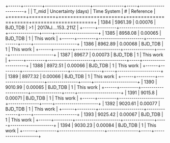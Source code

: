 +------+---------+----------------------+---------------+-----+---------------------+
|      |   T_mid |   Uncertainty (days) | Time System   | #   | Reference           |
+======+=========+======================+===============+=====+=====================+
| 1384 | 5961.39 |              0.00076 | BJD_TDB       | >1  | 2017AJ....153..211Z |
+------+---------+----------------------+---------------+-----+---------------------+
| 1385 | 8958.08 |              0.00065 | BJD_TDB       | 1   | This work           |
+------+---------+----------------------+---------------+-----+---------------------+
| 1386 | 8962.89 |              0.00068 | BJD_TDB       | 1   | This work           |
+------+---------+----------------------+---------------+-----+---------------------+
| 1387 | 8967.7  |              0.00073 | BJD_TDB       | 1   | This work           |
+------+---------+----------------------+---------------+-----+---------------------+
| 1388 | 8972.51 |              0.00066 | BJD_TDB       | 1   | This work           |
+------+---------+----------------------+---------------+-----+---------------------+
| 1389 | 8977.32 |              0.00066 | BJD_TDB       | 1   | This work           |
+------+---------+----------------------+---------------+-----+---------------------+
| 1390 | 9010.99 |              0.00065 | BJD_TDB       | 1   | This work           |
+------+---------+----------------------+---------------+-----+---------------------+
| 1391 | 9015.8  |              0.00071 | BJD_TDB       | 1   | This work           |
+------+---------+----------------------+---------------+-----+---------------------+
| 1392 | 9020.61 |              0.00077 | BJD_TDB       | 1   | This work           |
+------+---------+----------------------+---------------+-----+---------------------+
| 1393 | 9025.42 |              0.00067 | BJD_TDB       | 1   | This work           |
+------+---------+----------------------+---------------+-----+---------------------+
| 1394 | 9030.23 |              0.00084 | BJD_TDB       | 1   | This work           |
+------+---------+----------------------+---------------+-----+---------------------+
